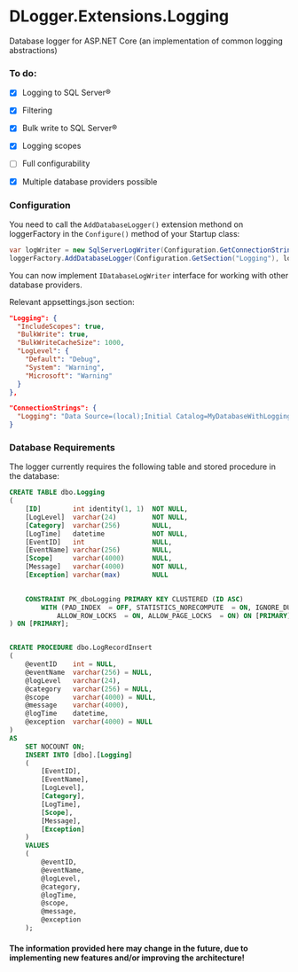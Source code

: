 # DLogger.Extensions.Logging
Database logger for ASP.NET Core (an implementation of common logging abstractions)


### To do:
- [x] Logging to SQL Server&reg;
- [x] Filtering
- [x] Bulk write to SQL Server&reg;
- [x] Logging scopes
- [ ] Full configurability
- [x] Multiple database providers possible


### Configuration

You need to call the `AddDatabaseLogger()` extension methond on loggerFactory in the `Configure()` method of your Startup class:
```csharp
var logWriter = new SqlServerLogWriter(Configuration.GetConnectionString("Logging"));
loggerFactory.AddDatabaseLogger(Configuration.GetSection("Logging"), logWriter);
```
You can now implement `IDatabaseLogWriter` interface for working with other database providers.

Relevant appsettings.json section:
```json
"Logging": {
  "IncludeScopes": true,
  "BulkWrite": true,
  "BulkWriteCacheSize": 1000,
  "LogLevel": {
    "Default": "Debug",
    "System": "Warning",
    "Microsoft": "Warning"
  }
},

"ConnectionStrings": {
  "Logging": "Data Source=(local);Initial Catalog=MyDatabaseWithLoggingTable;Integrated Security=True;Connect Timeout=15;Encrypt=False;TrustServerCertificate=True;ApplicationIntent=ReadWrite;MultiSubnetFailover=False"
}
```


### Database Requirements

The logger currently requires the following table and stored procedure in the database:
```sql
CREATE TABLE dbo.Logging
(
    [ID]        int identity(1, 1)  NOT NULL,
    [LogLevel]  varchar(24)         NOT NULL,
    [Category]  varchar(256)        NULL,
    [LogTime]   datetime            NOT NULL,
    [EventID]   int                 NULL,
    [EventName] varchar(256)        NULL,
    [Scope]     varchar(4000)       NULL,
    [Message]   varchar(4000)       NOT NULL,
    [Exception] varchar(max)        NULL
    

    CONSTRAINT PK_dboLogging PRIMARY KEY CLUSTERED (ID ASC)
        WITH (PAD_INDEX  = OFF, STATISTICS_NORECOMPUTE  = ON, IGNORE_DUP_KEY = OFF, 
            ALLOW_ROW_LOCKS  = ON, ALLOW_PAGE_LOCKS  = ON) ON [PRIMARY],
) ON [PRIMARY];


CREATE PROCEDURE dbo.LogRecordInsert
(
    @eventID    int = NULL,
    @eventName  varchar(256) = NULL,
    @logLevel   varchar(24),
    @category   varchar(256) = NULL,
    @scope      varchar(4000) = NULL,
    @message    varchar(4000),
    @logTime    datetime,
    @exception  varchar(4000) = NULL
)
AS
    SET NOCOUNT ON;
    INSERT INTO [dbo].[Logging]
    (
        [EventID],  
        [EventName],    
        [LogLevel], 
        [Category], 
        [LogTime],  
        [Scope],  
        [Message],  
        [Exception]         
    )
    VALUES
    (
        @eventID,
        @eventName,
        @logLevel,
        @category,
        @logTime,
        @scope,
        @message,
        @exception
    );
```

#### The information provided here may change in the future, due to implementing new features and/or improving the architecture!
